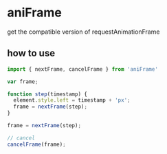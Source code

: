 # aniFrame

get the compatible version of requestAnimationFrame

## how to use

```js
import { nextFrame, cancelFrame } from 'aniFrame'

var frame;

function step(timestamp) {
  element.style.left = timestamp + 'px';
  frame = nextFrame(step);
}

frame = nextFrame(step);

// cancel
cancelFrame(frame);
